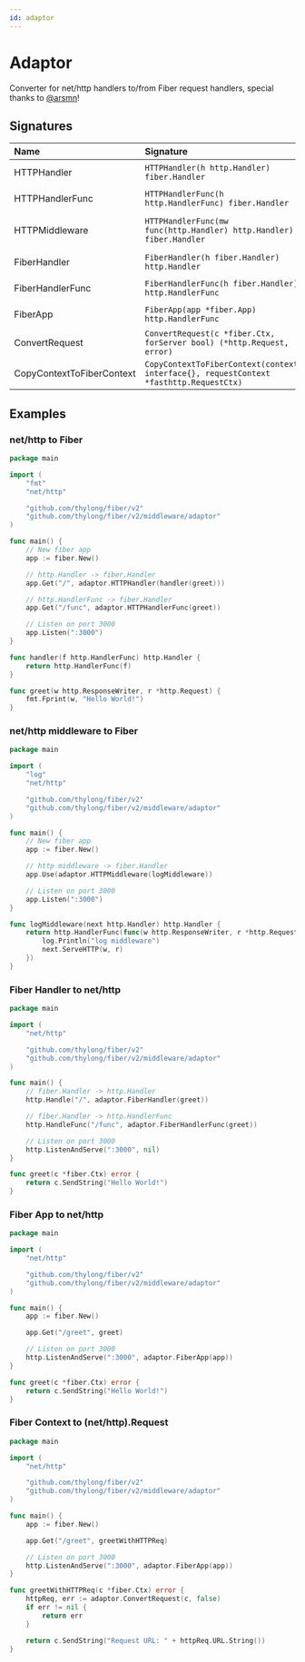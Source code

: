 ```yaml
---
id: adaptor
---
```


# Adaptor

Converter for net/http handlers to/from Fiber request handlers, special thanks to [@arsmn](https://github.com/arsmn)!

## Signatures
| Name | Signature | Description
| :--- | :--- | :---
| HTTPHandler | `HTTPHandler(h http.Handler) fiber.Handler` | http.Handler -> fiber.Handler
| HTTPHandlerFunc | `HTTPHandlerFunc(h http.HandlerFunc) fiber.Handler` | http.HandlerFunc -> fiber.Handler
| HTTPMiddleware | `HTTPHandlerFunc(mw func(http.Handler) http.Handler) fiber.Handler` | func(http.Handler) http.Handler -> fiber.Handler
| FiberHandler | `FiberHandler(h fiber.Handler) http.Handler` | fiber.Handler -> http.Handler
| FiberHandlerFunc | `FiberHandlerFunc(h fiber.Handler) http.HandlerFunc` | fiber.Handler -> http.HandlerFunc
| FiberApp | `FiberApp(app *fiber.App) http.HandlerFunc` | Fiber app -> http.HandlerFunc
| ConvertRequest | `ConvertRequest(c *fiber.Ctx, forServer bool) (*http.Request, error)` | fiber.Ctx -> http.Request
| CopyContextToFiberContext | `CopyContextToFiberContext(context interface{}, requestContext *fasthttp.RequestCtx)` | context.Context -> fasthttp.RequestCtx

## Examples

### net/http to Fiber
```go
package main

import (
	"fmt"
	"net/http"

	"github.com/thylong/fiber/v2"
	"github.com/thylong/fiber/v2/middleware/adaptor"
)

func main() {
	// New fiber app
	app := fiber.New()

	// http.Handler -> fiber.Handler
	app.Get("/", adaptor.HTTPHandler(handler(greet)))

	// http.HandlerFunc -> fiber.Handler
	app.Get("/func", adaptor.HTTPHandlerFunc(greet))

	// Listen on port 3000
	app.Listen(":3000")
}

func handler(f http.HandlerFunc) http.Handler {
	return http.HandlerFunc(f)
}

func greet(w http.ResponseWriter, r *http.Request) {
	fmt.Fprint(w, "Hello World!")
}
```

### net/http middleware to Fiber
```go
package main

import (
	"log"
	"net/http"

	"github.com/thylong/fiber/v2"
	"github.com/thylong/fiber/v2/middleware/adaptor"
)

func main() {
	// New fiber app
	app := fiber.New()

	// http middleware -> fiber.Handler
	app.Use(adaptor.HTTPMiddleware(logMiddleware))

	// Listen on port 3000
	app.Listen(":3000")
}

func logMiddleware(next http.Handler) http.Handler {
	return http.HandlerFunc(func(w http.ResponseWriter, r *http.Request) {
		log.Println("log middleware")
		next.ServeHTTP(w, r)
	})
}
```

### Fiber Handler to net/http
```go
package main

import (
	"net/http"

	"github.com/thylong/fiber/v2"
	"github.com/thylong/fiber/v2/middleware/adaptor"
)

func main() {
	// fiber.Handler -> http.Handler
	http.Handle("/", adaptor.FiberHandler(greet))

  	// fiber.Handler -> http.HandlerFunc
	http.HandleFunc("/func", adaptor.FiberHandlerFunc(greet))

	// Listen on port 3000
	http.ListenAndServe(":3000", nil)
}

func greet(c *fiber.Ctx) error {
	return c.SendString("Hello World!")
}
```

### Fiber App to net/http
```go
package main

import (
	"net/http"

	"github.com/thylong/fiber/v2"
	"github.com/thylong/fiber/v2/middleware/adaptor"
)

func main() {
	app := fiber.New()

	app.Get("/greet", greet)

	// Listen on port 3000
	http.ListenAndServe(":3000", adaptor.FiberApp(app))
}

func greet(c *fiber.Ctx) error {
	return c.SendString("Hello World!")
}
```

### Fiber Context to (net/http).Request
```go
package main

import (
	"net/http"

	"github.com/thylong/fiber/v2"
	"github.com/thylong/fiber/v2/middleware/adaptor"
)

func main() {
	app := fiber.New()

	app.Get("/greet", greetWithHTTPReq)

	// Listen on port 3000
	http.ListenAndServe(":3000", adaptor.FiberApp(app))
}

func greetWithHTTPReq(c *fiber.Ctx) error {
	httpReq, err := adaptor.ConvertRequest(c, false)
	if err != nil {
		return err
	}

	return c.SendString("Request URL: " + httpReq.URL.String())
}
```
